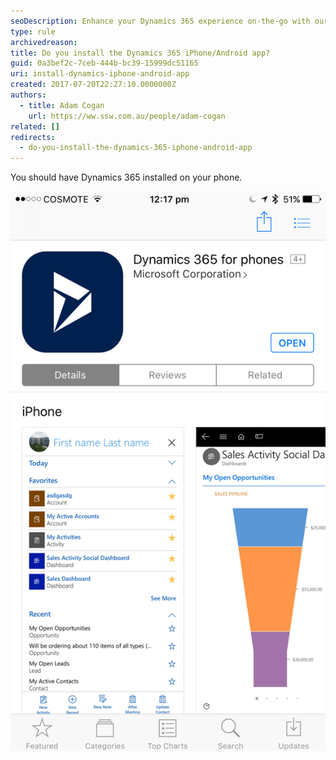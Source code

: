 ```yaml
---
seoDescription: Enhance your Dynamics 365 experience on-the-go with our iPhone/Android app, streamlining sales, marketing, and customer service efforts.
type: rule
archivedreason:
title: Do you install the Dynamics 365 iPhone/Android app?
guid: 0a3bef2c-7ceb-444b-bc39-15999dc51165
uri: install-dynamics-iphone-android-app
created: 2017-07-20T22:27:10.0000000Z
authors:
  - title: Adam Cogan
    url: https://ww.ssw.com.au/people/adam-cogan
related: []
redirects:
  - do-you-install-the-dynamics-365-iphone-android-app
---
```


You should have Dynamics 365 installed on your phone.

<!--endintro-->

![](dynamics365-app.png)
